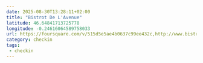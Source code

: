 ```yaml
---
date: 2025-08-30T13:28:11+02:00
title: "Bistrot De L'Avenue"
latitude: 46.64841713725778
longitude: -0.24616064589758033
url: https://foursquare.com/v/515d5e5ae4b0637c99ee432c,http://www.bistrotdelavenue.com
category: checkin
tags:
 - checkin
---
```


